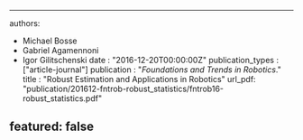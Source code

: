 ---

authors:
- Michael Bosse
- Gabriel Agamennoni
- Igor Gilitschenski
date : "2016-12-20T00:00:00Z"
publication_types : ["article-journal"]
publication : "*Foundations and Trends in Robotics*."
title : "Robust Estimation and Applications in Robotics"
url_pdf: "publication/201612-fntrob-robust_statistics/fntrob16-robust_statistics.pdf"

featured: false
---